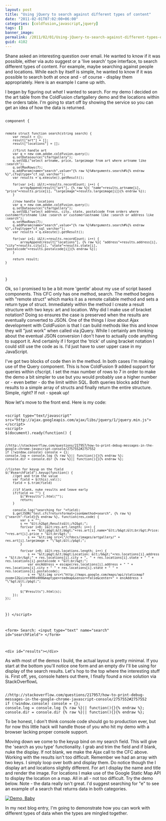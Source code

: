 ```yaml
---
layout: post
title: "Using jQuery to search against different types of content"
date: "2011-02-01T07:02:00+06:00"
categories: [coldfusion,javascript,jquery]
tags: []
banner_image: 
permalink: /2011/02/01/Using-jQuery-to-search-against-different-types-of-content
guid: 4102
---
```


Shane asked an interesting question over email. He wanted to know if it was possible, either via auto suggest or a 'live search' type interface, to search different types of content. For example, maybe searching against people and locations. While each by itself is simple, he wanted to know if it was possible to search both at once and - of course - display them appropriately. Here is an example I came up with.
<!--more-->
<p/>

I began by figuring out <i>what</i> I wanted to search. For my demo I decided on the art table from the ColdFusion cfartgallery demo and the locations within the orders table. I'm going to start off by showing the service so you can get an idea of how the data is returned.

<p/>

<code>
component {

	remote struct function search(string search) {
		var result = {};
		result["art"] = [];
		result["locations"] = [];
		
		//first handle art
		var q = new com.adobe.coldfusion.query();
        q.setDatasource("cfartgallery");
        q.setSQL("select artname, price, largeimage from art where artname like :search");
        q.setMaxRows(7);
        q.addParam(name="search",value="{% raw %}%#arguments.search#%{% endraw %}",cfsqltype="cf_sql_varchar");
        var results = q.execute().getResult();
        
        for(var i=1; i&lt;=results.recordCount; i++) {
        	arrayAppend(result["art"], {% raw %}{ "name"=results.artname[i], "price"=results.price[i], "largeimage"=results.largeimage[i]}{% endraw %});	
        }

		//now handle locations
		var q = new com.adobe.coldfusion.query();
        q.setDatasource("cfartgallery");
        q.setSQL("select address, city, state, postalcode from orders where customerfirstname like :search or customerlastname like :search or address like :search");
        q.setMaxRows(7);
        q.addParam(name="search",value="{% raw %}%#arguments.search#%{% endraw %}",cfsqltype="cf_sql_varchar");
        var results = q.execute().getResult();
        
        for(var i=1; i&lt;=results.recordCount; i++) {
        	arrayAppend(result["locations"], {% raw %}{ "address"=results.address[i], "city"=results.city[i], "state"=results.state[i], "postalcode"=results.postalcode[i]}{% endraw %});	
        }

		return result;		        
	}

}
</code>

<p/>

Ok, so I promised to be a bit more 'gentle' about my use of script based components. This CFC only has one method, search. The method begins with "remote struct" which marks it as a remote callable method and sets a return type of struct. Immediately within the method I create a result structure with two keys: art and location. Why did I make use of bracket notation? Doing so ensures the case is preserved when the results are eventually converted to JSON. One of the things I <i>love</i> about Ajax development with ColdFusion is that I can build methods like this and know they will "just work" when called via jQuery. While I certainly am thinking about the eventual JSON conversion I don't have to actually code anything to support it. And certainly if I forgot the 'trick' of using bracket notation I could still use the code as is. I'd just have to user upper case in my JavaScript. 

<p/>

I've got two blocks of code then in the method. In both cases I'm making use of the Query component. This is how ColdFusion 9 added support for queries within cfscript. I set the max number of rows to 7 in order to make the demo a bit simpler to use but you would probably use a higher number or - even better - do the limit within SQL. Both queries blocks add their results to a simple array of structs and finally return the entire structure. Simple, right? If not - speak up!

<p/>

Now let's move to the front end. Here is my code:

<p/>

<code>
&lt;script type="text/javascript" src="http://ajax.googleapis.com/ajax/libs/jquery/1/jquery.min.js"&gt;&lt;/script&gt;
&lt;script&gt;
$(document).ready(function() {

	//http://stackoverflow.com/questions/217957/how-to-print-debug-messages-in-the-google-chrome-javascript-console/2757552#2757552
	if (!window.console) console = {};
	console.log = console.log {% raw %}|| function(){}{% endraw %};
	console.dir = console.dir {% raw %}|| function(){}{% endraw %};
	

	//listen for keyup on the field
	$("#searchField").keyup(function() {
		//get and trim the value
		var field = $(this).val();
		field = $.trim(field)

		//if blank, nuke results and leave early
		if(field == "") {
			$("#results").html("");
			return;
		}
		
		console.log("searching for "+field);
		$.getJSON("test.cfc?returnformat=json&method=search", {% raw %}{"search":field}{% endraw %}, function(res,code) {
			var s = "";
			s += "&lt;h2&gt;Results&lt;/h2&gt;";
			for(var i=0; i&lt;res.art.length; i++) {
				s += "&lt;p&gt;&lt;b&gt;"+res.art[i].name+"&lt;/b&gt;&lt;br/&gt;Price: "+res.art[i].price + "&lt;br/&gt;";
				s += "&lt;img src=\"/cfdocs/images/artgallery/" + res.art[i].largeimage + "\"&gt;&lt;/p&gt;";
			}

			for(var i=0; i&lt;res.locations.length; i++) {
				s += "&lt;p&gt;&lt;b&gt;Location: &lt;/b&gt;"+res.locations[i].address + "&lt;br/&gt;" + res.locations[i].city + ", " + res.locations[i].state + " " + res.locations[i].postalcode + "&lt;br/&gt;";
				var encAddress = escape(res.locations[i].address + " " + res.locations[i].city + " " + res.locations[i].state + " " + res.locations[i].postalcode);
				s += "&lt;img src=\"http://maps.google.com/maps/api/staticmap?zoom=12&size=400x400&maptype=roadmap&sensor=false&center=" + encAddress + "\"&gt;&lt;/p&gt;";
			}
			
			$("#results").html(s);
		});
	});
})
&lt;/script&gt;


&lt;form&gt;
Search: &lt;input type="text" name="search" id="searchField"&gt;
&lt;/form&gt;

&lt;div id="results"&gt;&lt;/div&gt;
</code>

<p/>

As with most of the demos I build, the actual layout is pretty minimal. If you start at the bottom you'll notice one form and an empty div I'll be using for display of the search results. Let's hop to the top where the interesting stuff is. First off, yes, console haters out there, I finally found a nice solution via StackOverflowL

<p/>

<code>
//http://stackoverflow.com/questions/217957/how-to-print-debug-messages-in-the-google-chrome-javascript-console/2757552#2757552
if (!window.console) console = {};
console.log = console.log {% raw %}|| function(){}{% endraw %};
console.dir = console.dir {% raw %}|| function(){}{% endraw %};
</code>

<p/>

To be honest, I don't think console code should go to production ever, but for now this little hack will handle those of you who hit my demo with a browser lacking proper console support. 

<p/>

Moving down we come to the keyup bind on my search field. This will give the 'search as you type' functionality. I grab and trim the field and if blank, nuke the display. If not blank, we make the Ajax call to the CFC above. Working with the results isn't too difficult. Remember we had an array with two keys. I simply loop over both and display them. Do notice though the I display art and locations slightly different. For art I display the name and title and render the image. For locations I make use of the Google Static Map API to display the location on a map. All in all - not too difficult. Try the demo below. Note - the data really isn't great. I'd suggest searching for "e" to see an example of a search that returns data in both categories.

<p/>


<a href="http://www.raymondcamden.com/demos/feb12011/test.cfm"><img src="https://static.raymondcamden.com/images/cfjedi/icon_128.png" title="Demo, Baby" border="0"></a>


<p/>

In my next blog entry, I'm going to demonstrate how you can work with different types of data when the types are mingled together.